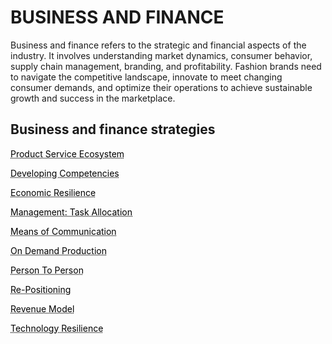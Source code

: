 
# BUSINESS AND FINANCE

Business and finance refers to the strategic and financial aspects of the industry. It involves understanding market dynamics, consumer behavior, supply chain management, branding, and profitability. Fashion brands need to navigate the competitive landscape, innovate to meet changing consumer demands, and optimize their operations to achieve sustainable growth and success in the marketplace.

## Business and finance strategies


<a href="http://circularloopholes.net/category/business/Building%20Product-Service%20Ecosystems.html" style="color: black; text-decoration: underline;text-decoration-style: dotted;">Product Service Ecosystem</a>

<a href="http://circularloopholes.net/category/business/Developing%20competencies.html" style="color: black; text-decoration: underline;text-decoration-style: dotted;">Developing Competencies</a>

<a href="http://circularloopholes.net/category/business/Economic%20resilience.html" style="color: black; text-decoration: underline;text-decoration-style: dotted;">Economic Resilience</a>

<a href="http://circularloopholes.net/category/business/Management_%20Task%20allocation.html" style="color: black; text-decoration: underline;text-decoration-style: dotted;">Management: Task Allocation</a>


<a href="http://circularloopholes.net/category/business/Means%20of%20Communication.html" style="color: black; text-decoration: underline;text-decoration-style: dotted;">Means of Communication</a>

<a href="http://circularloopholes.net/category/business/On%20demand%20production.html" style="color: black; text-decoration: underline;text-decoration-style: dotted;">On Demand Production</a>

<a href="http://circularloopholes.net/category/business/P2P%20(Person%20to%20Person).html" style="color: black; text-decoration: underline;text-decoration-style: dotted;">Person To Person</a>

<a href="http://circularloopholes.net/category/business/Re-positioning.html" style="color: black; text-decoration: underline;text-decoration-style: dotted;">Re-Positioning</a>


<a href="http://circularloopholes.net/category/business/Revenue%20mode.html" style="color: black; text-decoration: underline;text-decoration-style: dotted;">Revenue Model</a>

<a href="http://circularloopholes.net/category/business/Technology%20resilience.html" style="color: black; text-decoration: underline;text-decoration-style: dotted;">Technology Resilience</a>
